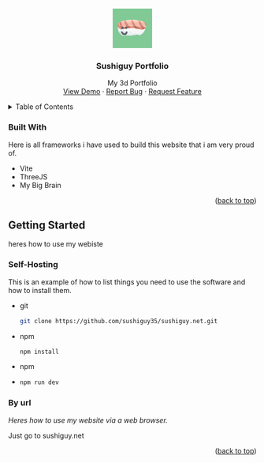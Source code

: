 
<!-- PROJECT LOGO -->
<br />
<div align="center">
  <a href="https://github.com/sushiguy35/Portfolio">
    <img src="public/textures//logo.png" alt="Logo" width="80" height="80">
  </a>

  <h3 align="center">Sushiguy Portfolio</h3>

  <p align="center">
    My 3d Portfolio
    <br />
    <a href="https://sushiguy.net">View Demo</a>
    ·
    <a href="https://github.com/sushiguy35/Portfolio/issues">Report Bug</a>
    ·
    <a href="https://github.com/sushiguy35/Portfolio/issues">Request Feature</a>
  </p>
</div>



<!-- TABLE OF CONTENTS -->
<details>
  <summary>Table of Contents</summary>
  <ol>
    <li>
      <a href="#about-the-project">About The Project</a>
      <ul>
        <li><a href="#built-with">Built With</a></li>
      </ul>
    </li>
    <li>
      <a href="#getting-started">Getting Started</a>
      <ul>
        <li><a href="#prerequisites">Prerequisites</a></li>
        <li><a href="#installation">Installation</a></li>
      </ul>
    </li>
    <li><a href="#usage">Usage</a></li>
    <li><a href="#roadmap">Roadmap</a></li>
    <li><a href="#contributing">Contributing</a></li>
    <li><a href="#license">License</a></li>
    <li><a href="#contact">Contact</a></li>
    <li><a href="#acknowledgments">Acknowledgments</a></li>
  </ol>
</details>


### Built With

Here is all frameworks i have used to build this website that i am very proud of.

* Vite
* ThreeJS
* My Big Brain

<p align="right">(<a href="#readme-top">back to top</a>)</p>



<!-- GETTING STARTED -->
## Getting Started

heres how to use my webiste

### Self-Hosting

This is an example of how to list things you need to use the software and how to install them.
* git
  ```sh
  git clone https://github.com/sushiguy35/sushiguy.net.git
  ```
* npm
  ```sh
  npm install 
  ```
* npm
* ```sh
  npm run dev
### By url

_Heres how to use my website via a web browser._

Just go to sushiguy.net

<p align="right">(<a href="#readme-top">back to top</a>)</p>


